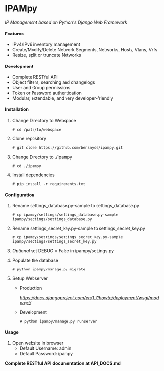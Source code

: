 IPAMpy
======

_IP Management based on Python's Django Web Framework_

#### Features
* IPv4/IPv6 inventory management
* Create/Modify/Delete Network Segments, Networks, Hosts, Vlans, Vrfs 
* Resize, split or truncate Networks

#### Development
* Complete RESTful API
* Object filters, searching and changelogs
* User and Group permissions
* Token or Password authentication
* Modular, extendable, and very developer-friendly

#### Installation
1. Change Directory to Webspace

    ```
    # cd /path/to/webspace
    ```

2. Clone repository

    ```
    # git clone https://github.com/bensnyde/ipampy.git
    ```

3. Change Directory to ./ipampy

    ```
    # cd ./ipampy
    ```

4. Install dependencies

    ```
    # pip install -r requirements.txt
    ```

#### Configuration
1. Rename settings_database.py-sample to settings_database.py

    ```
    # cp ipampy/settings/settings_database.py-sample ipampy/settings/settings_database.py
    ```

2. Rename settings_secret_key.py-sample to settings_secret_key.py

	```
	# cp ipampy/settings/settings_secret_key.py-sample ipampy/settings/settings_secret_key.py
	```

3. _Optional_ set DEBUG = False in ipampy/settings.py

4. Populate the database

    ```
    # python ipampy/manage.py migrate
    ```

5. Setup Webserver

    * Production

        _https://docs.djangoproject.com/en/1.7/howto/deployment/wsgi/modwsgi/_

    * Development

        ```
        # python ipampy/manage.py runserver
        ```

#### Usage
1. Open website in browser
	* Default Username: admin
	* Default Password: ipampy


**Complete RESTful API documentation at API_DOCS.md**
